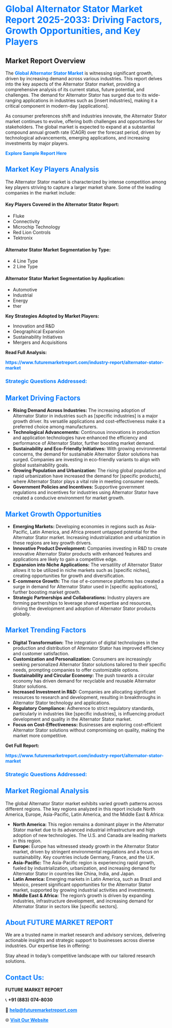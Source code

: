 <h1 style="color: #007BFF;">Global Alternator Stator Market Report 2025-2033: Driving Factors, Growth Opportunities, and Key Players</h1>

<section id="overview">
<h2>Market Report Overview</h2>
<p>The <a href="https://www.futuremarketreport.com/industry-report/alternator-stator-market" style="color: #007BFF; text-decoration: none;"><strong>Global Alternator Stator Market</strong></a> is witnessing significant growth, driven by increasing demand across various industries. This report delves into the key aspects of the Alternator Stator market, providing a comprehensive analysis of its current status, future potential, and challenges. The demand for Alternator Stator has surged due to its wide-ranging applications in industries such as [insert industries], making it a critical component in modern-day [applications].</p>
<p>As consumer preferences shift and industries innovate, the Alternator Stator market continues to evolve, offering both challenges and opportunities for stakeholders. The global market is expected to expand at a substantial compound annual growth rate (CAGR) over the forecast period, driven by technological advancements, emerging applications, and increasing investments by major players.</p>
</section>

<section id="overview">
<p><a href="https://www.futuremarketreport.com/request-sample/reportId=58354" style="color: #007BFF; text-decoration: none;"><strong>Explore Sample Report Here</strong></a></p>
</section>

<section id="key-players">
<h2 style="color: #007BFF;">Market Key Players Analysis</h2>
<p>The Alternator Stator market is characterized by intense competition among key players striving to capture a larger market share. Some of the leading companies in the market include:</p>
<h4>Key Players Covered in the Alternator Stator Report:</h4>
<ul><li>Fluke</li><li>Connectivity</li><li>Microchip Technology</li><li>Red Lion Controls</li><li>Tektronix</li></ul>
<h4>Alternator Stator Market Segmentation by Type:</h4>
<ul><li>4 Line Type</li><li>2 Line Type</li></ul>

<h4>Alternator Stator Market Segmentation by Application:</h4>
<ul><li>Automotive</li><li>Industrial</li><li>Energy</li><li>ther</li></ul>
<p><strong>Key Strategies Adopted by Market Players:</strong></p>
<ul>
<li>Innovation and R&D</li>
<li>Geographical Expansion</li>
<li>Sustainability Initiatives</li>
<li>Mergers and Acquisitions</li>
</ul>
</section>

<section>
<p><strong>Read Full Analysis: </strong></p><a href="https://www.futuremarketreport.com/industry-report/alternator-stator-market" style="color: #007BFF; text-decoration: none;"><strong>https://www.futuremarketreport.com/industry-report/alternator-stator-market</strong></a>
<h3 style="color: #007BFF;">Strategic Questions Addressed:</h3>
</section>

<section id="driving-factors">
<h2 style="color: #007BFF;">Market Driving Factors</h2>
<ul>
<li><strong>Rising Demand Across Industries:</strong> The increasing adoption of Alternator Stator in industries such as [specific industries] is a major growth driver. Its versatile applications and cost-effectiveness make it a preferred choice among manufacturers.</li>
<li><strong>Technological Advancements:</strong> Continuous innovations in production and application technologies have enhanced the efficiency and performance of Alternator Stator, further boosting market demand.</li>
<li><strong>Sustainability and Eco-Friendly Initiatives:</strong> With growing environmental concerns, the demand for sustainable Alternator Stator solutions has surged. Companies are investing in eco-friendly variants to align with global sustainability goals.</li>
<li><strong>Growing Population and Urbanization:</strong> The rising global population and rapid urbanization have increased the demand for [specific products], where Alternator Stator plays a vital role in meeting consumer needs.</li>
<li><strong>Government Policies and Incentives:</strong> Supportive government regulations and incentives for industries using Alternator Stator have created a conducive environment for market growth.</li>
</ul>
</section>

<section id="growth-opportunities">
<h2 style="color: #007BFF;">Market Growth Opportunities</h2>
<ul>
<li><strong>Emerging Markets:</strong> Developing economies in regions such as Asia-Pacific, Latin America, and Africa present untapped potential for the Alternator Stator market. Increasing industrialization and urbanization in these regions are key growth drivers.</li>
<li><strong>Innovative Product Development:</strong> Companies investing in R&D to create innovative Alternator Stator products with enhanced features and applications are likely to gain a competitive edge.</li>
<li><strong>Expansion into Niche Applications:</strong> The versatility of Alternator Stator allows it to be utilized in niche markets such as [specific niches], creating opportunities for growth and diversification.</li>
<li><strong>E-commerce Growth:</strong> The rise of e-commerce platforms has created a surge in demand for Alternator Stator used in [specific applications], further boosting market growth.</li>
<li><strong>Strategic Partnerships and Collaborations:</strong> Industry players are forming partnerships to leverage shared expertise and resources, driving the development and adoption of Alternator Stator products globally.</li>
</ul>
</section>

<section id="trending-factors">
<h2 style="color: #007BFF;">Market Trending Factors</h2>
<ul>
<li><strong>Digital Transformation:</strong> The integration of digital technologies in the production and distribution of Alternator Stator has improved efficiency and customer satisfaction.</li>
<li><strong>Customization and Personalization:</strong> Consumers are increasingly seeking personalized Alternator Stator solutions tailored to their specific needs, prompting companies to offer customizable options.</li>
<li><strong>Sustainability and Circular Economy:</strong> The push towards a circular economy has driven demand for recyclable and reusable Alternator Stator solutions.</li>
<li><strong>Increased Investment in R&D:</strong> Companies are allocating significant resources to research and development, resulting in breakthroughs in Alternator Stator technology and applications.</li>
<li><strong>Regulatory Compliance:</strong> Adherence to strict regulatory standards, particularly in industries like [specific industries], is influencing product development and quality in the Alternator Stator market.</li>
<li><strong>Focus on Cost-Effectiveness:</strong> Businesses are exploring cost-efficient Alternator Stator solutions without compromising on quality, making the market more competitive.</li>
</ul>
</section>

<section>
<p><strong>Get Full Report: </strong></p><a href="https://www.futuremarketreport.com/industry-report/alternator-stator-market" style="color: #007BFF; text-decoration: none;"><strong>https://www.futuremarketreport.com/industry-report/alternator-stator-market</strong></a>
<h3 style="color: #007BFF;">Strategic Questions Addressed:</h3>
</section>


<section id="regional-analysis">
<h2 style="color: #007BFF;">Market Regional Analysis</h2>
<p>The global Alternator Stator market exhibits varied growth patterns across different regions. The key regions analyzed in this report include North America, Europe, Asia-Pacific, Latin America, and the Middle East & Africa:</p>
<ul>
<li><strong>North America:</strong> This region remains a dominant player in the Alternator Stator market due to its advanced industrial infrastructure and high adoption of new technologies. The U.S. and Canada are leading markets in this region.</li>
<li><strong>Europe:</strong> Europe has witnessed steady growth in the Alternator Stator market, driven by stringent environmental regulations and a focus on sustainability. Key countries include Germany, France, and the U.K.</li>
<li><strong>Asia-Pacific:</strong> The Asia-Pacific region is experiencing rapid growth, fueled by industrialization, urbanization, and increasing demand for Alternator Stator in countries like China, India, and Japan.</li>
<li><strong>Latin America:</strong> Emerging markets in Latin America, such as Brazil and Mexico, present significant opportunities for the Alternator Stator market, supported by growing industrial activities and investments.</li>
<li><strong>Middle East & Africa:</strong> The region’s growth is driven by expanding industries, infrastructure development, and increasing demand for Alternator Stator in sectors like [specific sectors].</li>
</ul>
</section>

<footer>
<h2 style="color: #007BFF;">About FUTURE MARKET REPORT</h2>
<p>We are a trusted name in market research and advisory services, delivering actionable insights and strategic support to businesses across diverse industries. Our expertise lies in offering:</p>

<p>Stay ahead in today’s competitive landscape with our tailored research solutions.</p>

<h2 style="color: #007BFF;">Contact Us:</h2>
<p><strong>FUTURE MARKET REPORT</strong></p>
<p>📞 <strong>+91 (883) 074-8030</strong></p>
<p>📧 <strong><a href="mailto:help@futuremarketreport.com" style="color: #007BFF;">help@futuremarketreport.com</a></strong></p>
<p>🌐 <strong><a href="https://www.futuremarketreport.com/" style="color: #007BFF;">Visit Our Website</a></strong></p>
</footer>